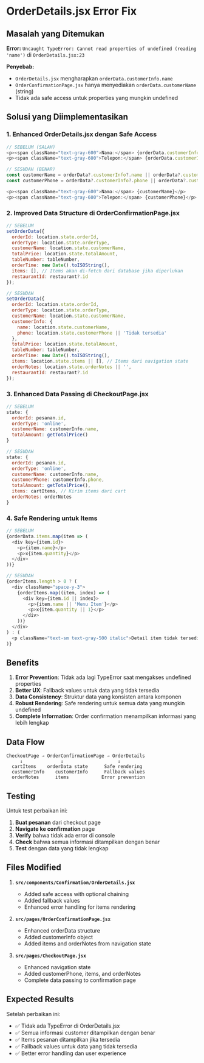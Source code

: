 # OrderDetails.jsx Error Fix

## Masalah yang Ditemukan

**Error:** `Uncaught TypeError: Cannot read properties of undefined (reading 'name')` di `OrderDetails.jsx:23`

**Penyebab:** 
- `OrderDetails.jsx` mengharapkan `orderData.customerInfo.name`
- `OrderConfirmationPage.jsx` hanya menyediakan `orderData.customerName` (string)
- Tidak ada safe access untuk properties yang mungkin undefined

## Solusi yang Diimplementasikan

### 1. Enhanced OrderDetails.jsx dengan Safe Access

```javascript
// SEBELUM (SALAH)
<p><span className="text-gray-600">Nama:</span> {orderData.customerInfo.name}</p>
<p><span className="text-gray-600">Telepon:</span> {orderData.customerInfo.phone}</p>

// SESUDAH (BENAR)
const customerName = orderData?.customerInfo?.name || orderData?.customerName || 'Tidak tersedia';
const customerPhone = orderData?.customerInfo?.phone || orderData?.customerPhone || 'Tidak tersedia';

<p><span className="text-gray-600">Nama:</span> {customerName}</p>
<p><span className="text-gray-600">Telepon:</span> {customerPhone}</p>
```

### 2. Improved Data Structure di OrderConfirmationPage.jsx

```javascript
// SEBELUM
setOrderData({
  orderId: location.state.orderId,
  orderType: location.state.orderType,
  customerName: location.state.customerName,
  totalPrice: location.state.totalAmount,
  tableNumber: tableNumber,
  orderTime: new Date().toISOString(),
  items: [], // Items akan di-fetch dari database jika diperlukan
  restaurantId: restaurant?.id
});

// SESUDAH
setOrderData({
  orderId: location.state.orderId,
  orderType: location.state.orderType,
  customerName: location.state.customerName,
  customerInfo: {
    name: location.state.customerName,
    phone: location.state.customerPhone || 'Tidak tersedia'
  },
  totalPrice: location.state.totalAmount,
  tableNumber: tableNumber,
  orderTime: new Date().toISOString(),
  items: location.state.items || [], // Items dari navigation state
  orderNotes: location.state.orderNotes || '',
  restaurantId: restaurant?.id
});
```

### 3. Enhanced Data Passing di CheckoutPage.jsx

```javascript
// SEBELUM
state: { 
  orderId: pesanan.id,
  orderType: 'online',
  customerName: customerInfo.name,
  totalAmount: getTotalPrice()
}

// SESUDAH
state: { 
  orderId: pesanan.id,
  orderType: 'online',
  customerName: customerInfo.name,
  customerPhone: customerInfo.phone,
  totalAmount: getTotalPrice(),
  items: cartItems, // Kirim items dari cart
  orderNotes: orderNotes
}
```

### 4. Safe Rendering untuk Items

```javascript
// SEBELUM
{orderData.items.map(item => (
  <div key={item.id}>
    <p>{item.name}</p>
    <p>x{item.quantity}</p>
  </div>
))}

// SESUDAH
{orderItems.length > 0 ? (
  <div className="space-y-3">
    {orderItems.map((item, index) => (
      <div key={item.id || index}>
        <p>{item.name || 'Menu Item'}</p>
        <p>x{item.quantity || 1}</p>
      </div>
    ))}
  </div>
) : (
  <p className="text-sm text-gray-500 italic">Detail item tidak tersedia</p>
)}
```

## Benefits

1. **Error Prevention**: Tidak ada lagi TypeError saat mengakses undefined properties
2. **Better UX**: Fallback values untuk data yang tidak tersedia
3. **Data Consistency**: Struktur data yang konsisten antara komponen
4. **Robust Rendering**: Safe rendering untuk semua data yang mungkin undefined
5. **Complete Information**: Order confirmation menampilkan informasi yang lebih lengkap

## Data Flow

```
CheckoutPage → OrderConfirmationPage → OrderDetails
     ↓              ↓                    ↓
  cartItems    orderData state      Safe rendering
  customerInfo    customerInfo      Fallback values
  orderNotes      items            Error prevention
```

## Testing

Untuk test perbaikan ini:

1. **Buat pesanan** dari checkout page
2. **Navigate ke confirmation** page
3. **Verify** bahwa tidak ada error di console
4. **Check** bahwa semua informasi ditampilkan dengan benar
5. **Test** dengan data yang tidak lengkap

## Files Modified

1. **`src/components/Confirmation/OrderDetails.jsx`**
   - Added safe access with optional chaining
   - Added fallback values
   - Enhanced error handling for items rendering

2. **`src/pages/OrderConfirmationPage.jsx`**
   - Enhanced orderData structure
   - Added customerInfo object
   - Added items and orderNotes from navigation state

3. **`src/pages/CheckoutPage.jsx`**
   - Enhanced navigation state
   - Added customerPhone, items, and orderNotes
   - Complete data passing to confirmation page

## Expected Results

Setelah perbaikan ini:
- ✅ Tidak ada TypeError di OrderDetails.jsx
- ✅ Semua informasi customer ditampilkan dengan benar
- ✅ Items pesanan ditampilkan jika tersedia
- ✅ Fallback values untuk data yang tidak tersedia
- ✅ Better error handling dan user experience

